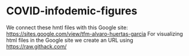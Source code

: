 # COVID-infodemic-figures

We connect these hmtl files with this Google site: https://sites.google.com/view/tfm-alvaro-huertas-garcia
For visualizing html files in the Google site we create an URL using https://raw.githack.com/
